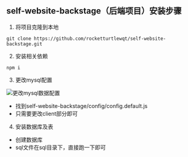 ## self-website-backstage（后端项目）安装步骤

1. 将项目克隆到本地

```shell
git clone https://github.com/rocketturtlewqt/self-website-backstage.git
```

2. 安装相关依赖

```shell
npm i
```

3. 更改mysql配置

![更改mysql数据配置](https://rocketturtlewqt.github.io/2021063095548aft.png)

- 找到self-website-backstage/config/config.default.js
- 只需要更改client部分即可

4. 安装数据库及表

- 创建数据库
- sql文件在sql目录下，直接跑一下即可